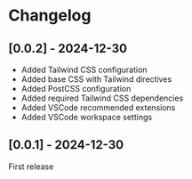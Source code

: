 # Changelog

## [0.0.2] - 2024-12-30

- Added Tailwind CSS configuration
- Added base CSS with Tailwind directives
- Added PostCSS configuration
- Added required Tailwind CSS dependencies
- Added VSCode recommended extensions
- Added VSCode workspace settings

## [0.0.1] - 2024-12-30

First release

